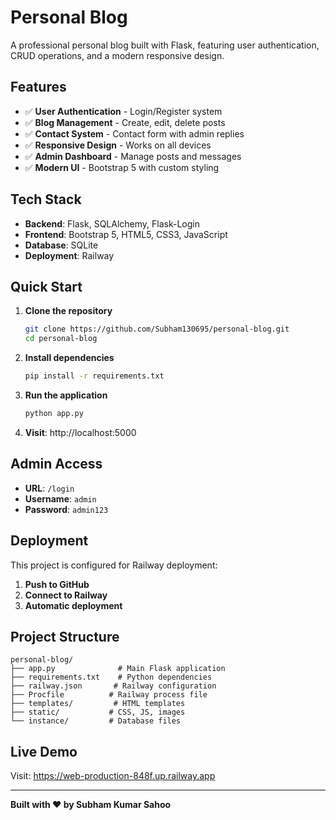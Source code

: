 # Personal Blog

A professional personal blog built with Flask, featuring user authentication, CRUD operations, and a modern responsive design.

## Features

- ✅ **User Authentication** - Login/Register system
- ✅ **Blog Management** - Create, edit, delete posts
- ✅ **Contact System** - Contact form with admin replies
- ✅ **Responsive Design** - Works on all devices
- ✅ **Admin Dashboard** - Manage posts and messages
- ✅ **Modern UI** - Bootstrap 5 with custom styling

## Tech Stack

- **Backend**: Flask, SQLAlchemy, Flask-Login
- **Frontend**: Bootstrap 5, HTML5, CSS3, JavaScript
- **Database**: SQLite
- **Deployment**: Railway

## Quick Start

1. **Clone the repository**
   ```bash
   git clone https://github.com/Subham130695/personal-blog.git
   cd personal-blog
   ```

2. **Install dependencies**
   ```bash
   pip install -r requirements.txt
   ```

3. **Run the application**
   ```bash
   python app.py
   ```

4. **Visit**: http://localhost:5000

## Admin Access

- **URL**: `/login`
- **Username**: `admin`
- **Password**: `admin123`

## Deployment

This project is configured for Railway deployment:

1. **Push to GitHub**
2. **Connect to Railway**
3. **Automatic deployment**

## Project Structure

```
personal-blog/
├── app.py              # Main Flask application
├── requirements.txt    # Python dependencies
├── railway.json       # Railway configuration
├── Procfile          # Railway process file
├── templates/         # HTML templates
├── static/           # CSS, JS, images
└── instance/         # Database files
```

## Live Demo

Visit: https://web-production-848f.up.railway.app

---

**Built with ❤️ by Subham Kumar Sahoo** 